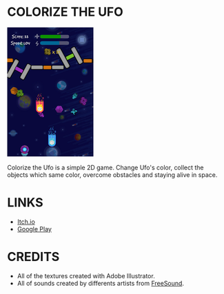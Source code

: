 # COLORIZE THE UFO
![colorize_the_ufo](ctu1.png)

Colorize the Ufo is a simple 2D game. Change Ufo's color, collect the objects which same color, overcome obstacles and staying alive in space.

# LINKS

- [Itch.io](https://avodhel.itch.io/colorize-the-ufo)
- [Google Play](https://play.google.com/store/apps/details?id=com.Nordicebear_Games.Colorize_the_Ufo)

# CREDITS

- All of the textures created with Adobe Illustrator.
- All of sounds created by differents artists from [FreeSound](https://freesound.org).
